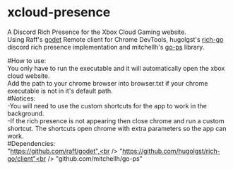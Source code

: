 # xcloud-presence<br />
A Discord Rich Presence for the Xbox Cloud Gaming website.<br />
Using Raff's [godet](https://github.com/raff/godet) Remote client for Chrome DevTools, hugolgst's [rich-go](https://github.com/hugolgst/rich-go/) discord rich presence implementation and mitchellh's [go-ps](https://github.com/mitchellh/go-ps) library.<br />

#How to use:<br />
You only have to run the executable and it will automatically open the xbox cloud website.<br />
Add the path to your chrome browser into browser.txt if your chrome executable is not in it's default path.<br />
#Notices:<br />
-You will need to use the custom shortcuts for the app to work in the background.<br />
-If the rich presence is not appearing then close chrome and run a custom shortcut. The shortcuts open chrome with extra parameters so the app can work.<br />
#Dependencies:<br />
"https://github.com/raff/godet",<br />
"https://github.com/hugolgst/rich-go/client"<br />
"github.com/mitchellh/go-ps"
